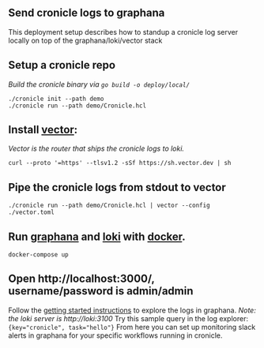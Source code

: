 Send cronicle logs to graphana
---
This deployment setup describes how to standup a cronicle log server locally on top of the graphana/loki/vector stack
## Setup a cronicle repo
_Build the cronicle binary via `go build -o deploy/local/`_
```
./cronicle init --path demo
./cronicle run --path demo/Cronicle.hcl
```
## Install [vector](https://vector.dev/):
_Vector is the router that ships the cronicle logs to loki._
```
curl --proto '=https' --tlsv1.2 -sSf https://sh.vector.dev | sh
```
## Pipe the cronicle logs from stdout to vector
```
./cronicle run --path demo/Cronicle.hcl | vector --config ./vector.toml
```
## Run [graphana](https://grafana.com/) and [loki](https://grafana.com/docs/loki/latest/overview/) with [docker](https://docs.docker.com/desktop/).
```
docker-compose up
```
## Open http://localhost:3000/, username/password is admin/admin
Follow the [getting started instructions](https://grafana.com/docs/loki/latest/getting-started/grafana/) to explore the logs in graphana.
_Note: the loki server is http://loki:3100_
Try this sample query in the log explorer: `{key="cronicle", task="hello"}`
From here you can set up monitoring slack alerts in graphana for your specific workflows running in cronicle.